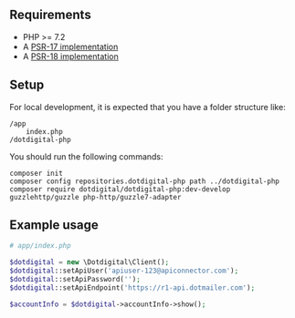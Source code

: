 ## Requirements

* PHP >= 7.2
* A [PSR-17 implementation](https://packagist.org/providers/psr/http-factory-implementation)
* A [PSR-18 implementation](https://packagist.org/providers/psr/http-client-implementation)

## Setup

For local development, it is expected that you have a folder structure like:
```
/app
    index.php
/dotdigital-php
```

You should run the following commands:
```
composer init
composer config repositories.dotdigital-php path ../dotdigital-php
composer require dotdigital/dotdigital-php:dev-develop guzzlehttp/guzzle php-http/guzzle7-adapter
```

## Example usage

```php
# app/index.php

$dotdigital = new \Dotdigital\Client();
$dotdigital::setApiUser('apiuser-123@apiconnector.com');
$dotdigital::setApiPassword('');
$dotdigital::setApiEndpoint('https://r1-api.dotmailer.com');

$accountInfo = $dotdigital->accountInfo->show();
```
